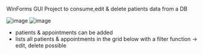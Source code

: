 WinForms GUI Project to consume,edit & delete patients data from a DB

![image](https://user-images.githubusercontent.com/60219737/190643900-84c1fa7d-d376-4dcc-98b2-f2e98536afef.png)
![image](https://user-images.githubusercontent.com/60219737/190644431-d504f8d6-f142-47c8-98bc-043ac9a7e8c7.png)

- patients & appointments can be added
- lists all patients & appointments in the grid below with a filter function
-> edit, delete possible 
